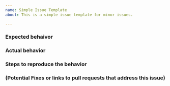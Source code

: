```yaml
---
name: Simple Issue Template
about: This is a simple issue template for minor issues.

---
```


### Expected behaivor

### Actual behavior

### Steps to reproduce the behavior

### (Potential Fixes or links to pull requests that address this issue)
